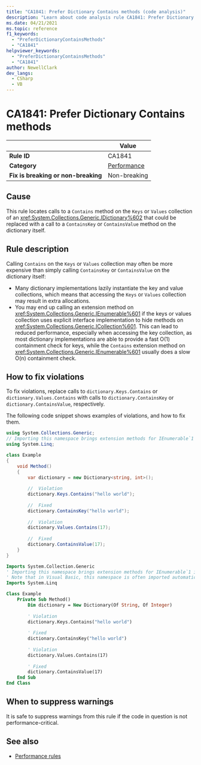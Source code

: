 ```yaml
---
title: "CA1841: Prefer Dictionary Contains methods (code analysis)"
description: "Learn about code analysis rule CA1841: Prefer Dictionary Contains methods"
ms.date: 04/21/2021
ms.topic: reference
f1_keywords:
  - "PreferDictionaryContainsMethods"
  - "CA1841"
helpviewer_keywords:
  - "PreferDictionaryContainsMethods"
  - "CA1841"
author: NewellClark
dev_langs:
  - CSharp
  - VB
---
```

# CA1841: Prefer Dictionary Contains methods

| | Value |
|-|-|
| **Rule ID** |CA1841|
| **Category** |[Performance](performance-warnings.md)|
| **Fix is breaking or non-breaking** |Non-breaking|

## Cause

This rule locates calls to a `Contains` method on the `Keys` or `Values` collection of an <xref:System.Collections.Generic.IDictionary%602> that could be replaced with a call to a `ContainsKey` or `ContainsValue` method on the dictionary itself.

## Rule description

Calling `Contains` on the `Keys` or `Values` collection may often be more expensive than simply calling `ContainsKey` or `ContainsValue` on the dictionary itself:

- Many dictionary implementations lazily instantiate the key and value collections, which means that accessing the `Keys` or `Values` collection may result in extra allocations.
- You may end up calling an extension method on <xref:System.Collections.Generic.IEnumerable%601> if the keys or values collection uses explicit interface implementation to hide methods on <xref:System.Collections.Generic.ICollection%601>. This can lead to reduced performance, especially when accessing the key collection, as most dictionary implementations are able to provide a fast O(1) containment check for keys, while the `Contains` extension method on <xref:System.Collections.Generic.IEnumerable%601> usually does a slow O(n) containment check.

## How to fix violations

To fix violations, replace calls to `dictionary.Keys.Contains` or `dictionary.Values.Contains` with calls to `dictionary.ContainsKey` or `dictionary.ContainsValue`, respectively.

The following code snippet shows examples of violations, and how to fix them.

```csharp
using System.Collections.Generic;
// Importing this namespace brings extension methods for IEnumerable`1 into scope. 
using System.Linq;

class Example
{
    void Method()
    {
        var dictionary = new Dictionary<string, int>();
        
        //  Violation
        dictionary.Keys.Contains("hello world");
        
        //  Fixed
        dictionary.ContainsKey("hello world");
        
        //  Violation
        dictionary.Values.Contains(17);
        
        //  Fixed
        dictionary.ContainsValue(17);
    }
}
```

```vb
Imports System.Collection.Generic
' Importing this namespace brings extension methods for IEnumerable`1 into scope. 
' Note that in Visual Basic, this namespace is often imported automatically throughout the project.
Imports System.Linq

Class Example
    Private Sub Method()
        Dim dictionary = New Dictionary(Of String, Of Integer)
        
        ' Violation
        dictionary.Keys.Contains("hello world")
        
        ' Fixed
        dictionary.ContainsKey("hello world")
        
        ' Violation
        dictionary.Values.Contains(17)
        
        ' Fixed
        dictionary.ContainsValue(17)
    End Sub
End Class
```

## When to suppress warnings

It is safe to suppress warnings from this rule if the code in question is not performance-critical.

## See also

- [Performance rules](performance-warnings.md)
